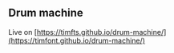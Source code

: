 ## Drum machine

Live on [https://timfts.github.io/drum-machine/](https://timfont.github.io/drum-machine/)
